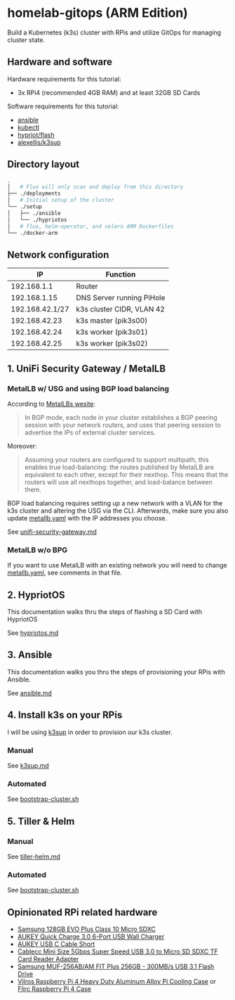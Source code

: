 # homelab-gitops (ARM Edition)

Build a Kubernetes (k3s) cluster with RPis and utilize GitOps for managing cluster state.

## Hardware and software

Hardware requirements for this tutorial:

- 3x RPi4 (recommended 4GB RAM) and at least 32GB SD Cards

Software requirements for this tutorial:

- [ansible](https://docs.ansible.com/ansible/latest/installation_guide/intro_installation.html)
- [kubectl](https://kubernetes.io/docs/tasks/tools/install-kubectl/)
- [hypriot/flash](https://github.com/hypriot/flash)
- [alexellis/k3sup](https://github.com/alexellis/k3sup)

## Directory layout

```bash
.
│   # Flux will only scan and deploy from this directory
├── ./deployments
│   # Initial setup of the cluster
└── ./setup
│   ├── ./ansible
│   └── ./hypriotos
│   # flux, helm-operator, and velero ARM Dockerfiles
└── ./docker-arm
```

## Network configuration

|IP|Function|
|---|---|
|192.168.1.1|Router|
|192.168.1.15|DNS Server running PiHole|
|192.168.42.1/27|k3s cluster CIDR, VLAN 42|
|192.168.42.23|k3s master (pik3s00)|
|192.168.42.24|k3s worker (pik3s01)|
|192.168.42.25|k3s worker (pik3s02)|

## 1. UniFi Security Gateway / MetalLB

### MetalLB w/ USG and using BGP load balancing

According to [MetalLBs wesite](https://metallb.universe.tf/concepts/bgp/):

> In BGP mode, each node in your cluster establishes a BGP peering session with your network routers, and uses that peering session to advertise the IPs of external cluster services.

Moreover:

> Assuming your routers are configured to support multipath, this enables true load-balancing: the routes published by MetalLB are equivalent to each other, except for their nexthop. This means that the routers will use all nexthops together, and load-balance between them.

BGP load balancing requires setting up a new network with a VLAN for the k3s cluster and altering the USG via the CLI. Afterwards, make sure you also update [metallb.yaml](deployments/kube-system/metallb/metallb.yaml) with the IP addresses you choose.

See [unifi-security-gateway.md](docs/1-unifi-security-gateway.md)

### MetalLB w/o BPG

If you want to use MetalLB with an existing network you will need to change [metallb.yaml](deployments/kube-system/metallb/metallb.yaml), see comments in that file.

## 2. HypriotOS

This documentation walks thru the steps of flashing a SD Card with HypriotOS

See [hypriotos.md](docs/2-hypriotos.md)

## 3. Ansible

This documentation walks you thru the steps of provisioning your RPis with Ansible.

See [ansible.md](docs/3-ansible.md)

## 4. Install k3s on your RPis

I will be using [k3sup](https://github.com/alexellis/k3sup) in order to provision our k3s cluster.

### Manual

See [k3sup.md](docs/4-k3sup.md)

### Automated

See [bootstrap-cluster.sh](setup/bootstrap-cluster.sh)

## 5. Tiller & Helm

### Manual

See [tiller-helm.md](docs/5-tiller-helm.md)

### Automated

See [bootstrap-cluster.sh](setup/bootstrap-cluster.sh)

## Opinionated RPi related hardware

- [Samsung 128GB EVO Plus Class 10 Micro SDXC](https://smile.amazon.com/gp/product/B06XFHQGB9/ref=ppx_yo_dt_b_asin_title_o01_s00?ie=UTF8&psc=1)
- [AUKEY Quick Charge 3.0 6-Port USB Wall Charger](https://smile.amazon.com/gp/product/B01F20J4PE/ref=ppx_yo_dt_b_asin_title_o06_s00?ie=UTF8&psc=1)
- [AUKEY USB C Cable Short](https://smile.amazon.com/gp/product/B0746C244X/ref=ppx_yo_dt_b_asin_title_o06_s00?ie=UTF8&psc=1)
- [Cablecc Mini Size 5Gbps Super Speed USB 3.0 to Micro SD SDXC TF Card Reader Adapter](https://smile.amazon.com/gp/product/B01787LD3K/ref=ppx_yo_dt_b_asin_title_o08_s00?ie=UTF8&psc=1)
- [Samsung MUF-256AB/AM FIT Plus 256GB - 300MB/s USB 3.1 Flash Drive](https://smile.amazon.com/gp/product/B07D7Q41PM/ref=ppx_yo_dt_b_asin_title_o01_s00?ie=UTF8&psc=1)
- [Vilros Raspberry Pi 4 Heavy Duty Aluminum Alloy Pi Cooling Case](https://smile.amazon.com/gp/product/B07XVPH79R/ref=ppx_yo_dt_b_asin_title_o00_s01?ie=UTF8&psc=1) or [Flirc Raspberry Pi 4 Case](https://smile.amazon.com/Flirc-Raspberry-Pi-Case-Silver/dp/B07WG4DW52/ref=sr_1_3)